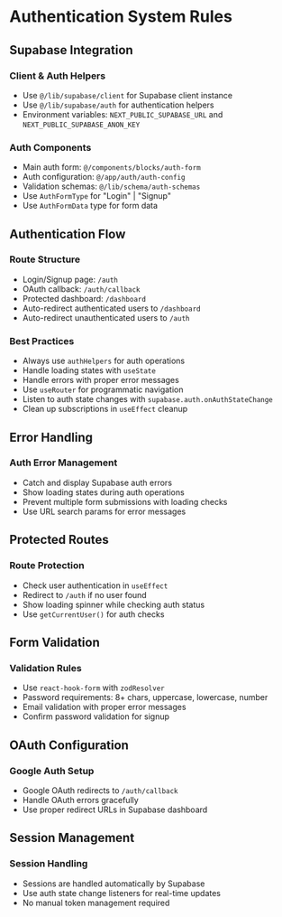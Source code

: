 # Authentication System Rules

## Supabase Integration

### Client & Auth Helpers
- Use `@/lib/supabase/client` for Supabase client instance
- Use `@/lib/supabase/auth` for authentication helpers
- Environment variables: `NEXT_PUBLIC_SUPABASE_URL` and `NEXT_PUBLIC_SUPABASE_ANON_KEY`

### Auth Components
- Main auth form: `@/components/blocks/auth-form`
- Auth configuration: `@/app/auth/auth-config`
- Validation schemas: `@/lib/schema/auth-schemas`
- Use `AuthFormType` for "Login" | "Signup"
- Use `AuthFormData` type for form data

## Authentication Flow

### Route Structure
- Login/Signup page: `/auth`
- OAuth callback: `/auth/callback`
- Protected dashboard: `/dashboard`
- Auto-redirect authenticated users to `/dashboard`
- Auto-redirect unauthenticated users to `/auth`

### Best Practices
- Always use `authHelpers` for auth operations
- Handle loading states with `useState`
- Handle errors with proper error messages
- Use `useRouter` for programmatic navigation
- Listen to auth state changes with `supabase.auth.onAuthStateChange`
- Clean up subscriptions in `useEffect` cleanup

## Error Handling

### Auth Error Management
- Catch and display Supabase auth errors
- Show loading states during auth operations
- Prevent multiple form submissions with loading checks
- Use URL search params for error messages

## Protected Routes

### Route Protection
- Check user authentication in `useEffect`
- Redirect to `/auth` if no user found
- Show loading spinner while checking auth status
- Use `getCurrentUser()` for auth checks

## Form Validation

### Validation Rules
- Use `react-hook-form` with `zodResolver`
- Password requirements: 8+ chars, uppercase, lowercase, number
- Email validation with proper error messages
- Confirm password validation for signup

## OAuth Configuration

### Google Auth Setup
- Google OAuth redirects to `/auth/callback`
- Handle OAuth errors gracefully
- Use proper redirect URLs in Supabase dashboard

## Session Management

### Session Handling
- Sessions are handled automatically by Supabase
- Use auth state change listeners for real-time updates
- No manual token management required 